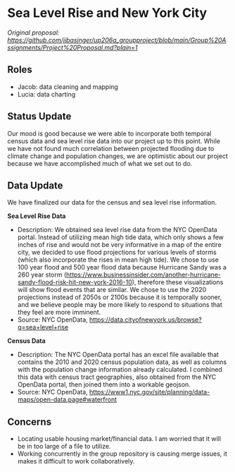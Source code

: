 # Sea Level Rise and New York City
*Original proposal: https://github.com/jjbasinger/up206a_groupproject/blob/main/Group%20Assignments/Project%20Proposal.md?plain=1*

## Roles
- Jacob: data cleaning and mapping
- Lucia: data charting

## Status Update
Our mood is good because we were able to incorporate both temporal census data and sea level rise data into our project up to this point.  While we have not found much correlation between projected flooding due to climate change and population changes, we are optimistic about our project because we have accomplished much of what we set out to do.

## Data Update
We have finalized our data for the census and sea level rise information.

**Sea Level Rise Data**
  - Description: We obtained sea level rise data from the NYC OpenData portal. Instead of utilizing mean high tide data, which only shows a few inches of rise and would not be very informative in a map of the entire city, we decided to use flood projections for various levels of storms (which also incorporate the rises in mean high tide). We chose to use 100 year flood and 500 year flood data because Hurricane Sandy was a 260 year storm (https://www.businessinsider.com/another-hurricane-sandy-flood-risk-hit-new-york-2016-10), therefore these visualizations will show flood events that are similar. We chose to use the 2020 projections instead of 2050s or 2100s because it is temporally sooner, and we believe people may be more likely to respond to situations that they feel are more imminent.
  - Source: NYC OpenData, https://data.cityofnewyork.us/browse?q=sea+level+rise

**Census Data**
  - Description: The NYC OpenData portal has an excel file available that contains the 2010 and 2020 census population data, as well as columns with the population change information already calculated. I combined this data with census tract geographies, also obtained from the NYC OpenData portal, then joined them into a workable geojson.
  - Source: NYC OpenData, https://www1.nyc.gov/site/planning/data-maps/open-data.page#waterfront

## Concerns
- Locating usable housing market/financial data. I am worried that it will be in too large of a file to utilize.
- Working concurrently in the group repository is causing merge issues, it makes it difficult to work collaboratively.
